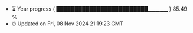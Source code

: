 - ⏳ Year progress { █████████████████████████▁▁▁▁▁ } 85.49 %
- ⏰ Updated on Fri, 08 Nov 2024 21:19:23 GMT

